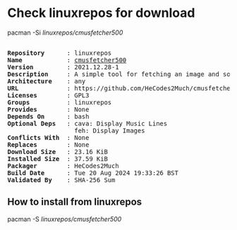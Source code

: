 # Check linuxrepos for download

pacman -Si *linuxrepos/cmusfetcher500*

<div class="highlight"><pre class="highlight"><text>
<b>Repository</b>      : linuxrepos
<b>Name</b>            : <a href="../../x86_64/cmusfetcher500-2021.12.28-1-any.pkg.tar.zst">cmusfetcher500</a>
<b>Version</b>         : 2021.12.28-1
<b>Description</b>     : A simple tool for fetching an image and sound from cmus
<b>Architecture</b>    : any
<b>URL</b>             : https://github.com/HeCodes2Much/cmusfetcher500
<b>Licenses</b>        : GPL3
<b>Groups</b>          : linuxrepos
<b>Provides</b>        : None
<b>Depends On</b>      : bash
<b>Optional Deps</b>   : cava: Display Music Lines
                  feh: Display Images
<b>Conflicts With</b>  : None
<b>Replaces</b>        : None
<b>Download Size</b>   : 23.16 KiB
<b>Installed Size</b>  : 37.59 KiB
<b>Packager</b>        : HeCodes2Much <wayne6324@gmail.com>
<b>Build Date</b>      : Tue 20 Aug 2024 19:33:26 BST
<b>Validated By</b>    : SHA-256 Sum
</text></pre></div>

## How to install from linuxrepos

pacman -S *linuxrepos/cmusfetcher500*
